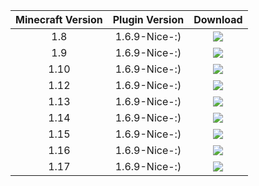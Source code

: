 | Minecraft Version      | Plugin Version | Download    |
|   :----:   |    :----:   |    :----:   |
| 1.8      | 1.6.9-Nice-:)       | [<img src="https://raw.githubusercontent.com/latch93/Money4Mobs/master/images/download%20button.png">](https://github.com/latch93/Money4Mobs/raw/master/jar%20files/1.8---Money4Mobs-v1.6.9-Nice.jar)  |
| 1.9   | 1.6.9-Nice-:)    | [<img src="https://raw.githubusercontent.com/latch93/Money4Mobs/master/images/download%20button.png">](https://github.com/latch93/Money4Mobs/raw/master/jar%20files/1.9---Money4Mobs-v1.6.9-Nice.jar)      |
| 1.10      | 1.6.9-Nice-:)       | [<img src="https://raw.githubusercontent.com/latch93/Money4Mobs/master/images/download%20button.png">](https://github.com/latch93/Money4Mobs/raw/master/jar%20files/1.10---Money4Mobs-v1.6.9-Nice.jar)  |
| 1.12   | 1.6.9-Nice-:)        | [<img src="https://raw.githubusercontent.com/latch93/Money4Mobs/master/images/download%20button.png">](https://github.com/latch93/Money4Mobs/raw/master/jar%20files/1.12---Money4Mobs-v1.6.9-Nice.jar)      |
| 1.13      | 1.6.9-Nice-:)       | [<img src="https://raw.githubusercontent.com/latch93/Money4Mobs/master/images/download%20button.png">](https://github.com/latch93/Money4Mobs/raw/master/jar%20files/1.13---Money4Mobs-v1.6.9-Nice.jar)  |
| 1.14   | 1.6.9-Nice-:)        | [<img src="https://raw.githubusercontent.com/latch93/Money4Mobs/master/images/download%20button.png">](https://github.com/latch93/Money4Mobs/raw/master/jar%20files/1.14---Money4Mobs-v1.6.9-Nice.jar)      |
| 1.15      | 1.6.9-Nice-:)      | [<img src="https://raw.githubusercontent.com/latch93/Money4Mobs/master/images/download%20button.png">](https://github.com/latch93/Money4Mobs/raw/master/jar%20files/1.15---Money4Mobs-v1.6.9-Nice.jar)  |
| 1.16   | 1.6.9-Nice-:)       | [<img src="https://raw.githubusercontent.com/latch93/Money4Mobs/master/images/download%20button.png">](https://github.com/latch93/Money4Mobs/raw/master/jar%20files/1.16---Money4Mobs-v1.6.9-Nice.jar)      |
| 1.17   | 1.6.9-Nice-:)    | [<img src="https://raw.githubusercontent.com/latch93/Money4Mobs/master/images/download%20button.png">](https://github.com/latch93/Money4Mobs/raw/master/jar%20files/1.17---Money4Mobs-v1.6.9-Nice.jar)      |